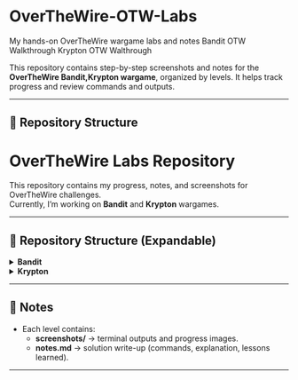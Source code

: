 # OverTheWire-OTW-Labs
My hands-on OverTheWire wargame labs and notes
Bandit OTW Walkthrough
Krypton OTW Walthrough

This repository contains step-by-step screenshots and notes for the **OverTheWire Bandit,Krypton wargame**, organized by levels. It helps track progress and review commands and outputs.

---

## 📁 Repository Structure
# OverTheWire Labs Repository

This repository contains my progress, notes, and screenshots for OverTheWire challenges.  
Currently, I’m working on **Bandit** and **Krypton** wargames.

---

## 📂 Repository Structure (Expandable)

<details>
<summary><strong>Bandit</strong></summary>

<pre>
Bandit/
├── 01_Level0/
│   ├── screenshots/
│   └── notes.md
├── 02_Level0-1/
│   ├── screenshots/
│   └── notes.md
├── 03_Level1-2/
│   ├── screenshots/
│   └── notes.md
├── 04_Level2-3/
│   ├── screenshots/
│   └── notes.md
├── 05_Level3-4/
│   ├── screenshots/
│   └── notes.md
├── 06_Level4-5/
│   ├── screenshots/
│   └── notes.md
├── 07_Level5-6/
│   ├── screenshots/
│   └── notes.md
├── 08_Level6-7/
│   ├── screenshots/
│   └── notes.md
├── 09_Level7-8/
│   ├── screenshots/
│   └── notes.md
├── 10_Level8-9/
│   ├── screenshots/
│   └── notes.md
├── 11_Level9-10/
│   ├── screenshots/
│   └── notes.md
├── 12_Level10-11/
│   ├── screenshots/
│   └── notes.md
├── 13_Level11-12/
│   ├── screenshots/
│   └── notes.md
├── 14_Level12-13/
│   ├── screenshots/
│   └── notes.md
├── 15_Level13-14/
│   ├── screenshots/
│   └── notes.md
├── 16_Level14-15/
│   ├── screenshots/
│   └── notes.md
├── 17_Level15-16/
│   ├── screenshots/
│   └── notes.md
├── 18_Level16-17/
│   ├── screenshots/
│   └── notes.md
├── 19_Level17-18/
│   ├── screenshots/
│   └── notes.md
├── 20_Level18-19/
│   ├── screenshots/
│   └── notes.md
├── 21_Level19-20/
│   ├── screenshots/
│   └── notes.md
├── 22_Level20-21/
│   ├── screenshots/
│   └── notes.md
├── 23_Level21-22/
│   ├── screenshots/
│   └── notes.md
├── 24_Level22-23/
│   ├── screenshots/
│   └── notes.md
├── 25_Level23-24/
│   ├── screenshots/
│   └── notes.md
├── 26_Level24-25/
│   ├── screenshots/
│   └── notes.md
├── 27_Level25-26/
│   ├── screenshots/
│   └── notes.md
├── 28_Level26-27/
│   ├── screenshots/
│   └── notes.md
├── 29_Level27-28/
│   ├── screenshots/
│   └── notes.md
├── 30_Level28-29/
│   ├── screenshots/
│   └── notes.md
├── 31_Level29-30/
│   ├── screenshots/
│   └── notes.md
├── 32_Level30-31/
│   ├── screenshots/
│   └── notes.md
├── 33_Level31-32/
│   ├── screenshots/
│   └── notes.md
├── 34_Level32-33/
│   ├── screenshots/
│   └── notes.md
└── 35_Level33-34/
    ├── screenshots/
    └── notes.md
</pre>

</details>

<details>
<summary><strong>Krypton</strong></summary>

<pre>
Krypton/
├── 01_Level0/
│   ├── screenshots/
│   └── notes.md
├── 02_Level0-1/
│   ├── screenshots/
│   └── notes.md
├── 03_Level1-2/
│   ├── screenshots/
│   └── notes.md
├── 04_Level2-3/
│   ├── screenshots/
│   └── notes.md
├── 05_Level3-4/
│   ├── screenshots/
│   └── notes.md
├── 06_Level4-5/
│   ├── screenshots/
│   └── notes.md
└── 07_Level6-7/
    ├── screenshots/
    └── notes.md
</pre>

</details>

---

## 📝 Notes
- Each level contains:
  - **screenshots/** → terminal outputs and progress images.  
  - **notes.md** → solution write-up (commands, explanation, lessons learned).  

---
